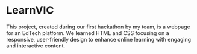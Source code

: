# LearnVIC
This project, created during our first hackathon by my team, is a webpage for an EdTech platform. We learned HTML and CSS focusing on a responsive, user-friendly design to enhance online learning with engaging and interactive content.
